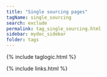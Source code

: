 ```yaml
---
title: "Single sourcing pages"
tagName: single_sourcing
search: exclude
permalink: tag_single_sourcing.html
sidebar: mydoc_sidebar
folder: tags
---
```

{% include taglogic.html %}

{% include links.html %}
